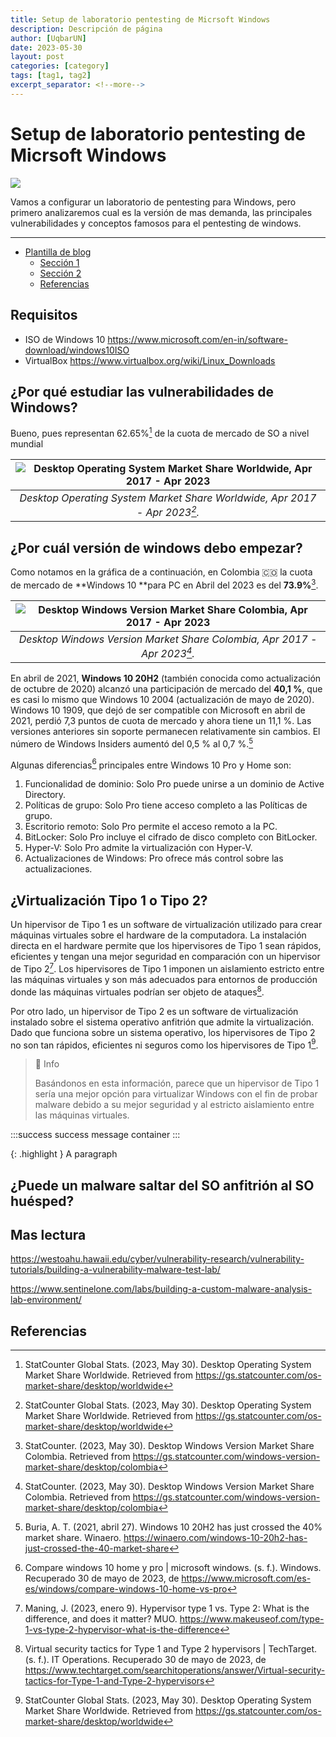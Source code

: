 ```yaml
---
title: Setup de laboratorio pentesting de Micrsoft Windows
description: Descripción de página
author: [UqbarUN]
date: 2023-05-30
layout: post
categories: [category]
tags: [tag1, tag2]
excerpt_separator: <!--more-->
---
```


# Setup de laboratorio pentesting de Micrsoft Windows
![](https://placehold.co/900x190)  

Vamos a configurar un laboratorio de pentesting para Windows, pero primero analizaremos cual es la versión de mas demanda, las principales vulnerabilidades y conceptos famosos para el pentesting de windows.

<!--more-->

***

- [Plantilla de blog](#plantilla-de-blog)
  * [Sección 1](#secci-n-1)
  * [Sección 2](#secci-n-2)
  * [Referencias](#referencias)

<!-- Generar tabla de contenidos con https://ecotrust-canada.github.io/markdown-toc/ -->

## Requisitos
* ISO de Windows 10 <https://www.microsoft.com/en-in/software-download/windows10ISO>
* VirtualBox <https://www.virtualbox.org/wiki/Linux_Downloads>

## ¿Por qué estudiar las vulnerabilidades de Windows?

Bueno, pues representan 62.65%[^1] de la cuota de mercado de SO a nivel mundial

| ![Desktop Operating System Market Share Worldwide, Apr 2017 - Apr 2023](https://i.imgur.com/u0UkDFX.png) |
|:--:|
| *Desktop Operating System Market Share Worldwide, Apr 2017 - Apr 2023[^1].* |

## ¿Por cuál versión de windows debo empezar?
Como notamos en la gráfica de a continuación, en Colombia 🇨🇴 la cuota de mercado de **Windows 10 **para PC en Abril del 2023 es del **73.9%**[^2].

| ![Desktop Windows Version Market Share Colombia, Apr 2017 - Apr 2023](https://i.imgur.com/MnJmifg.png) |
|:--:|
| *Desktop Windows Version Market Share Colombia, Apr 2017 - Apr 2023[^2].* |

En abril de 2021, **Windows 10 20H2** (también conocida como actualización de octubre de 2020) alcanzó una participación de mercado del **40,1 %**, que es casi lo mismo que Windows 10 2004 (actualización de mayo de 2020). Windows 10 1909, que dejó de ser compatible con Microsoft en abril de 2021, perdió 7,3 puntos de cuota de mercado y ahora tiene un 11,1 %. Las versiones anteriores sin soporte permanecen relativamente sin cambios. El número de Windows Insiders aumentó del 0,5 % al 0,7 %.[^3]

Algunas diferencias[^4] principales entre Windows 10 Pro y Home son:

1.  Funcionalidad de dominio: Solo Pro puede unirse a un dominio de Active Directory.
2.  Políticas de grupo: Solo Pro tiene acceso completo a las Políticas de grupo.
3.  Escritorio remoto: Solo Pro permite el acceso remoto a la PC.
4.  BitLocker: Solo Pro incluye el cifrado de disco completo con BitLocker.
5.  Hyper-V: Solo Pro admite la virtualización con Hyper-V.
6.  Actualizaciones de Windows: Pro ofrece más control sobre las actualizaciones.

## ¿Virtualización Tipo 1 o Tipo 2?

Un hipervisor de Tipo 1 es un software de virtualización utilizado para crear máquinas virtuales sobre el hardware de la computadora. La instalación directa en el hardware permite que los hipervisores de Tipo 1 sean rápidos, eficientes y tengan una mejor seguridad en comparación con un hipervisor de Tipo 2[^5]. Los hipervisores de Tipo 1 imponen un aislamiento estricto entre las máquinas virtuales y son más adecuados para entornos de producción donde las máquinas virtuales podrían ser objeto de ataques[^6].

Por otro lado, un hipervisor de Tipo 2 es un software de virtualización instalado sobre el sistema operativo anfitrión que admite la virtualización. Dado que funciona sobre un sistema operativo, los hipervisores de Tipo 2 no son tan rápidos, eficientes ni seguros como los hipervisores de Tipo 1[^1].

> 📘 Info
> 
> Basándonos en esta información, parece que un hipervisor de Tipo 1 sería una mejor opción para virtualizar Windows con el fin de probar malware debido a su mejor seguridad y al estricto aislamiento entre las máquinas virtuales.

:::success
success message container
:::

{: .highlight }
A paragraph

## ¿Puede un malware saltar del SO anfitrión al SO huésped?


## Mas lectura

https://westoahu.hawaii.edu/cyber/vulnerability-research/vulnerability-tutorials/building-a-vulnerability-malware-test-lab/

https://www.sentinelone.com/labs/building-a-custom-malware-analysis-lab-environment/


## Referencias

[^1]: StatCounter Global Stats. (2023, May 30). Desktop Operating System Market Share Worldwide. Retrieved from <https://gs.statcounter.com/os-market-share/desktop/worldwide>

[^2]: StatCounter. (2023, May 30). Desktop Windows Version Market Share Colombia. Retrieved from <https://gs.statcounter.com/windows-version-market-share/desktop/colombia>

[^3]: Buria, A. T. (2021, abril 27). Windows 10 20H2 has just crossed the 40% market share. Winaero. <https://winaero.com/windows-10-20h2-has-just-crossed-the-40-market-share>

[^4]: Compare windows 10 home y pro \| microsoft windows. (s. f.). Windows. Recuperado 30 de mayo de 2023, de <https://www.microsoft.com/es-es/windows/compare-windows-10-home-vs-pro>
 
[^5]: Maning, J. (2023, enero 9). Hypervisor type 1 vs. Type 2: What is the difference, and does it matter? MUO. <https://www.makeuseof.com/type-1-vs-type-2-hypervisor-what-is-the-difference>

[^6]: Virtual security tactics for Type 1 and Type 2 hypervisors \| TechTarget. (s. f.). IT Operations. Recuperado 30 de mayo de 2023, de <https://www.techtarget.com/searchitoperations/answer/Virtual-security-tactics-for-Type-1-and-Type-2-hypervisors>

